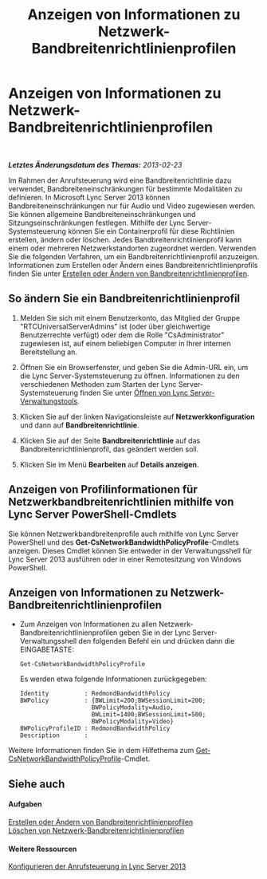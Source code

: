 ﻿---
title: Anzeigen von Informationen zu Netzwerk-Bandbreitenrichtlinienprofilen
TOCTitle: Anzeigen von Informationen zu Netzwerk-Bandbreitenrichtlinienprofilen
ms:assetid: eed453fc-04e9-4971-959c-6fad54bf1c96
ms:mtpsurl: https://technet.microsoft.com/de-de/library/JJ721931(v=OCS.15)
ms:contentKeyID: 49891005
ms.date: 05/19/2016
mtps_version: v=OCS.15
ms.translationtype: HT
---

# Anzeigen von Informationen zu Netzwerk-Bandbreitenrichtlinienprofilen

 

_**Letztes Änderungsdatum des Themas:** 2013-02-23_

Im Rahmen der Anrufsteuerung wird eine Bandbreitenrichtlinie dazu verwendet, Bandbreiteneinschränkungen für bestimmte Modalitäten zu definieren. In Microsoft Lync Server 2013 können Bandbreiteneinschränkungen nur für Audio und Video zugewiesen werden. Sie können allgemeine Bandbreiteneinschränkungen und Sitzungseinschränkungen festlegen. Mithilfe der Lync Server-Systemsteuerung können Sie ein Containerprofil für diese Richtlinien erstellen, ändern oder löschen. Jedes Bandbreitenrichtlinienprofil kann einem oder mehreren Netzwerkstandorten zugeordnet werden. Verwenden Sie die folgenden Verfahren, um ein Bandbreitenrichtlinienprofil anzuzeigen. Informationen zum Erstellen oder Ändern eines Bandbreitenrichtlinienprofils finden Sie unter [Erstellen oder Ändern von Bandbreitenrichtlinienprofilen](lync-server-2013-creating-or-modifying-bandwidth-policy-profiles.md).

## So ändern Sie ein Bandbreitenrichtlinienprofil

1.  Melden Sie sich mit einem Benutzerkonto, das Mitglied der Gruppe "RTCUniversalServerAdmins" ist (oder über gleichwertige Benutzerrechte verfügt) oder dem die Rolle "CsAdministrator" zugewiesen ist, auf einem beliebigen Computer in Ihrer internen Bereitstellung an.

2.  Öffnen Sie ein Browserfenster, und geben Sie die Admin-URL ein, um die Lync Server-Systemsteuerung zu öffnen. Informationen zu den verschiedenen Methoden zum Starten der Lync Server-Systemsteuerung finden Sie unter [Öffnen von Lync Server-Verwaltungstools](lync-server-2013-open-lync-server-administrative-tools.md).

3.  Klicken Sie auf der linken Navigationsleiste auf **Netzwerkkonfiguration** und dann auf **Bandbreitenrichtlinie**.

4.  Klicken Sie auf der Seite **Bandbreitenrichtlinie** auf das Bandbreitenrichtlinienprofil, das geändert werden soll.

5.  Klicken Sie im Menü **Bearbeiten** auf **Details anzeigen**.

## Anzeigen von Profilinformationen für Netzwerkbandbreitenrichtlinien mithilfe von Lync Server PowerShell-Cmdlets

Sie können Netzwerkbandbreitenprofile auch mithilfe von Lync Server PowerShell und des **Get-CsNetworkBandwidthPolicyProfile**-Cmdlets anzeigen. Dieses Cmdlet können Sie entweder in der Verwaltungsshell für Lync Server 2013 ausführen oder in einer Remotesitzung von Windows PowerShell.

## Anzeigen von Informationen zu Netzwerk-Bandbreitenrichtlinienprofilen

  - Zum Anzeigen von Informationen zu allen Netzwerk-Bandbreitenrichtlinienprofilen geben Sie in der Lync Server-Verwaltungsshell den folgenden Befehl ein und drücken dann die EINGABETASTE:
    
        Get-CsNetworkBandwidthPolicyProfile
    
    Es werden etwa folgende Informationen zurückgegeben:
    
        Identity          : RedmondBandwidthPolicy
        BWPolicy          : {BWLimit=200;BWSessionLimit=200;
                            BWPolicyModality=Audio, 
                            BWLimit=1400;BWSessionLimit=500;
                            BWPolicyModality=Video}
        BWPolicyProfileID : RedmondBandwidthPolicy
        Description       :

Weitere Informationen finden Sie in dem Hilfethema zum [Get-CsNetworkBandwidthPolicyProfile](https://docs.microsoft.com/en-us/powershell/module/skype/Get-CsNetworkBandwidthPolicyProfile)-Cmdlet.

## Siehe auch

#### Aufgaben

[Erstellen oder Ändern von Bandbreitenrichtlinienprofilen](lync-server-2013-creating-or-modifying-bandwidth-policy-profiles.md)  
[Löschen von Netzwerk-Bandbreitenrichtlinienprofilen](lync-server-2013-deleting-network-bandwidth-policy-profiles.md)  

#### Weitere Ressourcen

[Konfigurieren der Anrufsteuerung in Lync Server 2013](lync-server-2013-configure-call-admission-control.md)

